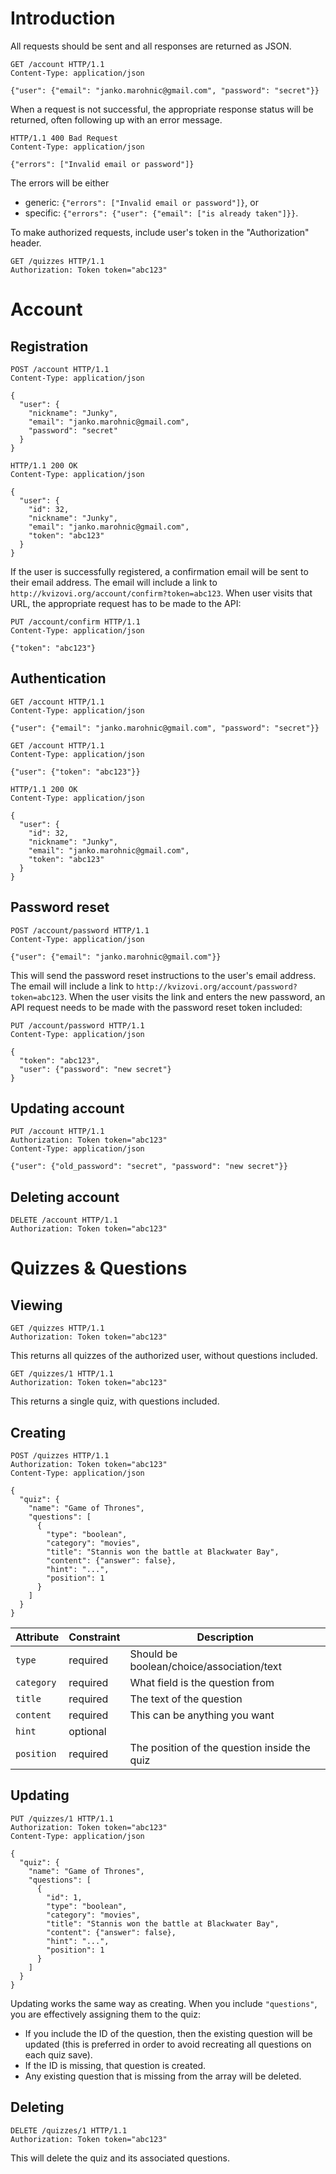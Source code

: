# Introduction

All requests should be sent and all responses are returned as JSON.

```http
GET /account HTTP/1.1
Content-Type: application/json

{"user": {"email": "janko.marohnic@gmail.com", "password": "secret"}}
```

When a request is not successful, the appropriate response status will be
returned, often following up with an error message.

```http
HTTP/1.1 400 Bad Request
Content-Type: application/json

{"errors": ["Invalid email or password"]}
```

The errors will be either

* generic: `{"errors": ["Invalid email or password"]}`, or
* specific: `{"errors": {"user": {"email": ["is already taken"]}}`.

To make authorized requests, include user's token in the "Authorization"
header.

```http
GET /quizzes HTTP/1.1
Authorization: Token token="abc123"
```

# Account

## Registration

```http
POST /account HTTP/1.1
Content-Type: application/json

{
  "user": {
    "nickname": "Junky",
    "email": "janko.marohnic@gmail.com",
    "password": "secret"
  }
}
```
```http
HTTP/1.1 200 OK
Content-Type: application/json

{
  "user": {
    "id": 32,
    "nickname": "Junky",
    "email": "janko.marohnic@gmail.com",
    "token": "abc123"
  }
}
```

If the user is successfully registered, a confirmation email will be sent
to their email address. The email will include a link to
`http://kvizovi.org/account/confirm?token=abc123`. When user visits that URL,
the appropriate request has to be made to the API:

```http
PUT /account/confirm HTTP/1.1
Content-Type: application/json

{"token": "abc123"}
```

## Authentication

```http
GET /account HTTP/1.1
Content-Type: application/json

{"user": {"email": "janko.marohnic@gmail.com", "password": "secret"}}
```
```http
GET /account HTTP/1.1
Content-Type: application/json

{"user": {"token": "abc123"}}
```
```http
HTTP/1.1 200 OK
Content-Type: application/json

{
  "user": {
    "id": 32,
    "nickname": "Junky",
    "email": "janko.marohnic@gmail.com",
    "token": "abc123"
  }
}
```

## Password reset

```http
POST /account/password HTTP/1.1
Content-Type: application/json

{"user": {"email": "janko.marohnic@gmail.com"}}
```

This will send the password reset instructions to the user's email address.
The email will include a link to
`http://kvizovi.org/account/password?token=abc123`. When the user visits the
link and enters the new password, an API request needs to be made with
the password reset token included:

```http
PUT /account/password HTTP/1.1
Content-Type: application/json

{
  "token": "abc123",
  "user": {"password": "new secret"}
}
```

## Updating account

```http
PUT /account HTTP/1.1
Authorization: Token token="abc123"
Content-Type: application/json

{"user": {"old_password": "secret", "password": "new secret"}}
```

## Deleting account

```http
DELETE /account HTTP/1.1
Authorization: Token token="abc123"
```

# Quizzes & Questions

## Viewing

```http
GET /quizzes HTTP/1.1
Authorization: Token token="abc123"
```

This returns all quizzes of the authorized user, without questions included.

```http
GET /quizzes/1 HTTP/1.1
Authorization: Token token="abc123"
```

This returns a single quiz, with questions included.

## Creating

```http
POST /quizzes HTTP/1.1
Authorization: Token token="abc123"
Content-Type: application/json

{
  "quiz": {
    "name": "Game of Thrones",
    "questions": [
      {
        "type": "boolean",
        "category": "movies",
        "title": "Stannis won the battle at Blackwater Bay",
        "content": {"answer": false},
        "hint": "...",
        "position": 1
      }
    ]
  }
}
```

| Attribute  | Constraint | Description                                  |
| ---------  | ---------- | -----------                                  |
| `type`     | required   | Should be boolean/choice/association/text    |
| `category` | required   | What field is the question from              |
| `title`    | required   | The text of the question                     |
| `content`  | required   | This can be anything you want                |
| `hint`     | optional   |                                              |
| `position` | required   | The position of the question inside the quiz |

## Updating

```http
PUT /quizzes/1 HTTP/1.1
Authorization: Token token="abc123"
Content-Type: application/json

{
  "quiz": {
    "name": "Game of Thrones",
    "questions": [
      {
        "id": 1,
        "type": "boolean",
        "category": "movies",
        "title": "Stannis won the battle at Blackwater Bay",
        "content": {"answer": false},
        "hint": "...",
        "position": 1
      }
    ]
  }
}
```

Updating works the same way as creating. When you include `"questions"`, you
are effectively assigning them to the quiz:

* If you include the ID of the question, then the existing question will be
  updated (this is preferred in order to avoid recreating all questions on each
  quiz save).
* If the ID is missing, that question is created.
* Any existing question that is missing from the array will be deleted.

## Deleting

```http
DELETE /quizzes/1 HTTP/1.1
Authorization: Token token="abc123"
```

This will delete the quiz and its associated questions.
